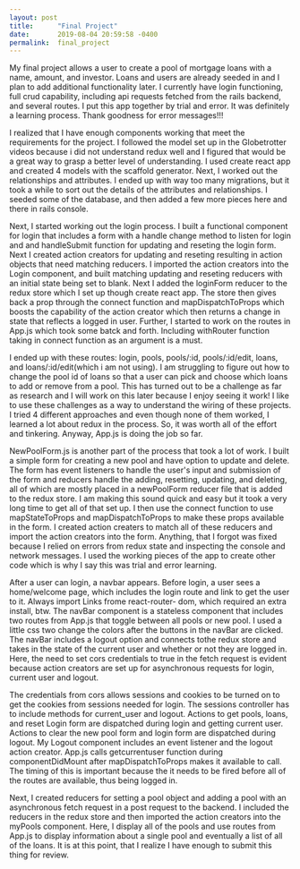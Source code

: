 ```yaml
---
layout: post
title:      "Final Project"
date:       2019-08-04 20:59:58 -0400
permalink:  final_project
---
```


My final project allows a user to create a pool of mortgage loans with a name, amount, and investor.  Loans and users are already seeded in and I plan to add additional functionality later.  I currently have login functioning, full crud capability, including api requests fetched from the rails backend, and several routes.  I put this app together by trial and error.  It was definitely a learning process.  Thank goodness for error messages!!!   

I realized that I have enough components working that meet the requirements for the project.  I followed the model set up in the Globetrotter videos because i did not understand redux well and I figured that would be a great way to grasp a better level of understanding.  I used create react app and created 4 models with the scaffold generator.  Next, I worked out the relationships and attributes.  I ended up with way too many migrations, but it took a while to sort out the details of the attributes and relationships.  I seeded some of the database, and then added a few more pieces here and there in rails console.  

Next, I started working out the login process.  I built a functional component for login that includes a form with a handle change method to listen for login and and handleSubmit function for updating and reseting the login form.  Next I created action creators for updating and reseting resulting in action objects that need matching reducers.  I imported the action creators into the Login component, and built matching updating and reseting reducers with an initial state being set to blank.  Next I added the loginForm reducer to the redux store which I set up though create react app.  The store then gives back a prop through the connect function and mapDispatchToProps which boosts the capability of the action creator which then returns a change in state that reflects a logged in user.  Further, I started to work on the routes in App.js which took some batck and forth.  Including withRouter function taking in connect function as an argument is a must.

I ended up with these routes:  login, pools, pools/:id, pools/:id/edit, loans, and loans/:id/edit(which i am not using).  I am struggling to figure out how to change the pool id of loans so that a user can pick and choose which loans to add or remove from a pool.  This has turned out to be a challenge as far as research and I will work on this later because I enjoy seeing it work!  I like to use these challenges as a way to understand the wiring of these projects.  I tried 4 different approaches and even though none of them worked, I learned a lot about redux in the process.  So, it was worth all of the effort and tinkering.  Anyway, App.js is doing the job so far.  

NewPoolForm.js is another part of the process that took a lot of work.  I built a simple form for creating a new pool and have option to update and delete.  The form has event listeners to handle the user's input and submission of the form and reducers handle the adding, resetting, updating, and deleting, all of which are mostly placed in a newPoolForm reducer file that is added to the redux store.  I am making this sound quick and easy but it took a very long time to get all of that set up.  I then use the connect function to use mapStateToProps and mapDispatchToProps to make these props available in the form.  I created action creaters to match all of these reducers and import the action creators into the form.  Anything, that I forgot was fixed because I relied on errors from redux state and inspecting the console and network messages.  I used the working pieces of the app to create other code which is why I say this was trial and error learning.  

After a user can login, a navbar appears.  Before login, a user sees a home/welcome page, which includes the login route and link to get the user to it.  Always import Links frome react-router- dom, which required an extra install, btw.  The navBar component is a stateless component that includes two routes from App.js that toggle between all pools or new pool.  I used a little css two change the colors after the buttons in the navBar are clicked.  The navBar includes a logout option and connects tothe redux store and takes in the state of the current user and whether or not they are logged in.  Here, the need to set cors credentials to true in the fetch request is evident because action creators are set up for asynchronous requests for login, current user and logout. 

The credentials from cors allows sessions and cookies to be turned on to get the cookies from sessions needed for login.  The sessions controller has to include methods for current_user and logout.  Actions to get pools, loans, and reset Login form are dispatched during login and getting current user.  Actions to clear the new pool form and login form are dispatched during logout.  My Logout component includes an event listener and  the logout action creator.  App.js calls getcurrentuser function during componentDidMount after mapDispatchToProps makes it available to call.  The timing of this is important because the it needs to be fired before all of the routes are available, thus being logged in.

Next, I created reducers for setting a pool object and adding a pool with an asynchronous fetch request in a post request to the backend.  I included the reducers in the redux store and then imported the action creators into the myPools component.  Here, I display all of the pools and use routes from App.js to display information about a single pool and eventually a list of all of the loans.  It is at this point, that I realize I have enough to submit this thing for review.  








